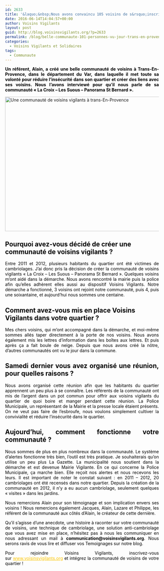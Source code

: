 ```yaml
---
id: 2633
title: '&laquo;&nbsp;Nous avons convaincu 105 voisins de s&rsquo;inscrire dans notre communauté&nbsp;&raquo;'
date: 2016-06-14T14:04:57+00:00
author: Voisins Vigilants
layout: post
guid: http://blog.voisinsvigilants.org/?p=2633
permalink: /blog/belle-communaute-101-personnes-vu-jour-trans-en-provence/
categories:
  - Voisins Vigilants et Solidaires
tags:
  - Communaute
---
```

<p style="text-align: justify;">
  <span style="color: #000000;"><strong>Un référent, Alain, a créé une belle communauté de voisins à Trans-En-Provence, dans le département du Var, dans laquelle il met toute sa volonté pour réduire l&rsquo;insécurité dans son quartier et créer des liens avec ses voisins. Nous l&rsquo;avons interviewé pour qu&rsquo;il nous parle de sa communauté &laquo;&nbsp;La Croix &#8211; Les Suous &#8211; Panorama St Bernard&nbsp;&raquo;.</strong></span>
</p>

<p style="text-align: justify;">
  <a href="./../../images/2016/06/55182-O831O13.jpg"><img class="aligncenter wp-image-2650 size-full" src="./../../images/2016/06/55182-O831O13.jpg" alt="Une communauté de voisins vigilants à trans-En-Provence" width="800" height="439" /></a>
</p>

## <span style="color: #000000;"><strong>Pourquoi avez-vous décidé de créer une communauté de voisins vigilants ?</strong></span>

<p style="text-align: justify;">
  <span style="color: #000000;">Entre 2011 et 2012, plusieurs habitants du quartier ont été victimes de cambriolages. J&rsquo;ai donc pris la décision de créer la communauté de voisins vigilants &laquo;&nbsp;La Croix &#8211; Les Suous &#8211; Panorama St Bernard&nbsp;&raquo;. Quelques voisins m&rsquo;ont aidé dans la démarche. Nous avons rencontré la mairie puis la police afin qu&rsquo;elles adhèrent elles aussi au dispositif Voisins Vigilants. Notre démarche a fonctionné, 3 voisins ont rejoint notre communauté, puis 4, puis une soixantaine, et aujourd&rsquo;hui nous sommes une centaine</span>.
</p>

<h2 style="font-weight: inherit; color: #000000;">
  <span style="font-weight: inherit; font-style: inherit;"><strong style="font-style: inherit;">Comment avez-vous mis en place Voisins Vigilants dans votre quartier ?</strong></span>
</h2>

<p style="text-align: justify;">
  <span style="color: #000000;">Mes chers voisins, qui m&rsquo;ont accompagné dans la démarche, et moi-même sommes allés taper directement à la porte de nos voisins. Nous avons également mis les lettres d&rsquo;information dans les boîtes aux lettres. Et puis après ça a fait boule de neige. Depuis que nous avons créé la nôtre, d&rsquo;autres communautés ont vu le jour dans la commune.</span>
</p>

<h2 style="text-align: justify;">
  <span style="color: #000000;"><strong>Samedi dernier vous avez organisé une réunion, pour quelles raisons ?</strong></span>
</h2>

<p style="text-align: justify;">
  <span style="color: #000000;">Nous avons organisé cette réunion afin que les habitants du quartier apprennent un peu plus à se connaître. Les référents de la communauté ont mis de l&rsquo;argent dans un pot commun pour offrir aux voisins vigilants du quartier de quoi boire et manger pendant cette réunion. La Police Municipale, un représentant de la Mairie et la presse locale étaient présents. On ne veut pas faire de l’esbroufe, nous voulons simplement cultiver la convivialité et réduire l&rsquo;insécurité dans le quartier.</span>
</p>

<h2 style="text-align: justify;">
  <span style="color: #000000;"><strong>Aujourd&rsquo;hui, comment fonctionne votre communauté ?</strong></span>
</h2>

<p style="text-align: justify;">
  <span style="color: #000000;">Nous sommes de plus en plus nombreux dans la communauté. Le système d&rsquo;alertes fonctionne très bien, l&rsquo;outil est très pratique. Je souhaiterais qu&rsquo;on utilise un peu plus La Gazette. La municipalité nous soutient dans la démarche et est devenue Mairie Vigilante. En ce qui concerne la Police Municipale, ça marche bien. Elle reçoit nos alertes et nous recevons les leurs. Il est important de noter le constat suivant : en 2011 &#8211; 2012, 20 cambriolages ont été recensés dans notre quartier. Depuis la création de la communauté en 2012, il n&rsquo;y a eu aucun cambriolage, seulement quelques &laquo;&nbsp;visites&nbsp;&raquo; dans les jardins.</span>
</p>

<p style="color: #000000; text-align: justify;">
  <span style="font-weight: inherit; font-style: inherit;">Nous remercions Alain pour son témoignage et son implication envers ses voisins ! Nous remercions également Jacques, Alain, Lazare et Philippe, les référent de la communauté aux côtés d&rsquo;Alain, le créateur de cette dernière.</span>
</p>

<p style="color: #000000; text-align: justify;">
  <span style="font-weight: inherit; font-style: inherit;">Qu’il s’agisse d’une anecdote, une histoire à raconter sur votre communauté de voisins, une technique de cambriolage, une solution anti-cambriolage que vous avez mise en place, n’hésitez pas à nous les communiquer en nous adressant un mail à <strong style="font-style: inherit;">communication</strong></span><strong style="font-style: inherit;">@voisinsvigilants.org</strong><span style="font-weight: inherit; font-style: inherit;">. Nous serons ravis de vous lire et diffuser vos Temoignages sur notre blog.</span>
</p>

<p style="color: #000000; text-align: justify;">
  <span style="font-weight: inherit; font-style: inherit;">Pour rejoindre Voisins Vigilants, inscrivez-vous sur </span><a style="font-weight: inherit; font-style: inherit; color: #fbc400;" href="http://www.voisinsvigilants.org/">www.voisinsvigilants.org</a><span style="font-weight: inherit; font-style: inherit;"> et intégrez la communauté de voisins de votre quartier !</span>
</p>

